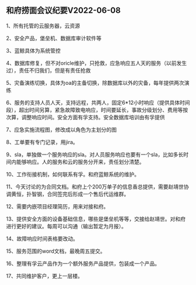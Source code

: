 ## 和府捞面会议纪要V2022-06-08

1、所有托管的云服务器，云资源

2、安全产品，堡垒机、数据库审计软件等

3、蓝鲸具体为系统管控

4、数据库修复，但不对oricle维护，只抢救，应急响应五人天的服务（以前发生过），责任不归我们，但是有责任抢救

5、灾备演练切换，具体为oa的主备切换，除数据库以外的灾备，每年提供两次演练

6、服务的支持人员人天，支持远程，共两人，固定6*12小时响应（提供具体时间段），超出时间另算，紧急故障致电响应，时间要延长，事故分级划分、费用等按次算，调整响应时间。安全方面有孚支持。安全数据库培训由有孚提供

7、应急实施流程图，修改成以角色为主划分的图

8、工单要有专门记录，用jira。

9、sla，单独做一个服务响应的sla。对人员服务响应也要有一个sla，比如多长时间内能够响应。人的服务和云的服务分开来，责任划分清楚。

10、工作衔接机制，如何联系有孚。和府蓝鲸系统的维护。

11、今天讨论的为合同文档。和府上个200万单子的信息香总提供，需要赵靖世协调黄恒，扑智钢，合同签完后形成一个售后代运维群。

12、需要内嵌项目经理简历，用来对接和府。

13、提供安全方面的设备基础信息，哪些是堡垒机等等，交接给赵靖世。对和府进行更好的建议。每周可以沟通（输出暂定为月报）。

14、故障响应时间表格要改动。

15、服务范围的word文档，最晚周五提交。

16、整理有孚云产品作为一个额外服务产品提供，包装成一个产品。

17、共同维护客户，更上一层楼。







